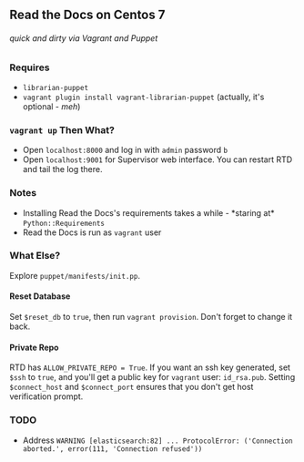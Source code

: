 ## Read the Docs on Centos 7
###### quick and dirty via Vagrant and Puppet

### Requires
- `librarian-puppet`
- `vagrant plugin install vagrant-librarian-puppet` (actually, it's optional - *meh*)

### `vagrant up` Then What?
- Open `localhost:8000` and log in with `admin` password `b`
- Open `localhost:9001` for Supervisor web interface. You can restart RTD and tail the log there.

### Notes
- Installing Read the Docs's requirements takes a while - \*staring at\* `Python::Requirements`
- Read the Docs is run as `vagrant` user

### What Else?
Explore `puppet/manifests/init.pp`.

#### Reset Database
Set `$reset_db` to `true`, then run `vagrant provision`. Don't forget to change it back.

#### Private Repo
RTD has `ALLOW_PRIVATE_REPO = True`. If you want an ssh key generated, set `$ssh` to `true`, and you'll get a public key for `vagrant` user: `id_rsa.pub`. Setting `$connect_host` and `$connect_port` ensures that you don't get host verification prompt.

### TODO
- Address `WARNING [elasticsearch:82] ... ProtocolError: ('Connection aborted.', error(111, 'Connection refused'))`